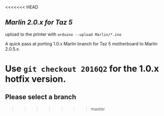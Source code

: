 <<<<<<< HEAD
## *Marlin 2.0.x for Taz 5*

upload to the printer with ```arduino --upload Marlin/*.ino```  


A quick pass at porting 1.0.x Marlin branch for Taz 5 motherboard to Marlin 2.0.5.x.


Use ```git checkout 2016Q2``` for the 1.0.x hotfix version.
=======

## Please select a branch
>>>>>>> master

